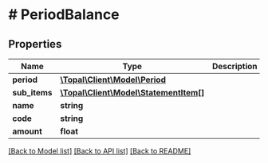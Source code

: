 # # PeriodBalance

## Properties

Name | Type | Description | Notes
------------ | ------------- | ------------- | -------------
**period** | [**\Topal\Client\Model\Period**](Period.md) |  | [optional]
**sub_items** | [**\Topal\Client\Model\StatementItem[]**](StatementItem.md) |  | [optional]
**name** | **string** |  | [optional]
**code** | **string** |  | [optional]
**amount** | **float** |  | [optional]

[[Back to Model list]](../../README.md#models) [[Back to API list]](../../README.md#endpoints) [[Back to README]](../../README.md)
